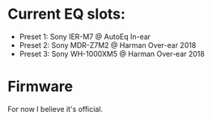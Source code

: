 # Current EQ slots:
- Preset 1: Sony IER-M7 @ AutoEq In-ear
- Preset 2: Sony MDR-Z7M2 @ Harman Over-ear 2018
- Preset 3: Sony WH-1000XM5 @ Harman Over-ear 2018

# Firmware
For now I believe it's official.
